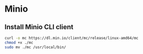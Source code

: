 # Minio

## Install Minio CLI client

```bash
curl -o mc https://dl.min.io/client/mc/release/linux-amd64/mc
chmod +x ./mc
sudo mv ./mc /usr/local/bin/
```

